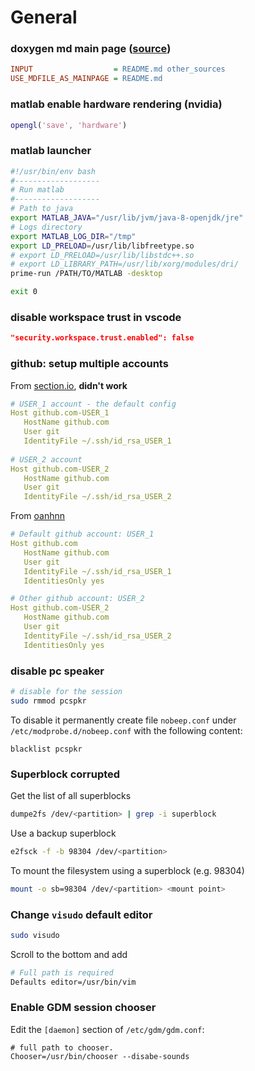 # General

### doxygen md main page ([source](https://stackoverflow.com/a/13442157))

```ini
INPUT                  = README.md other_sources
USE_MDFILE_AS_MAINPAGE = README.md
```

### matlab enable hardware rendering (nvidia)

```matlab
opengl('save', 'hardware')
```

### matlab launcher

```bash
#!/usr/bin/env bash
#-------------------
# Run matlab
#-------------------
# Path to java
export MATLAB_JAVA="/usr/lib/jvm/java-8-openjdk/jre"
# Logs directory
export MATLAB_LOG_DIR="/tmp"
export LD_PRELOAD=/usr/lib/libfreetype.so
# export LD_PRELOAD=/usr/lib/libstdc++.so
# export LD_LIBRARY_PATH=/usr/lib/xorg/modules/dri/
prime-run /PATH/TO/MATLAB -desktop

exit 0
```

### disable workspace trust in vscode
```json
"security.workspace.trust.enabled": false
```

### github: setup multiple accounts

From [section.io](https://www.section.io/engineering-education/using-multiple-ssh-keys-for-multiple-github-accounts/#how-to-manage-ssh-keys-on-github-accounts), __didn't work__

```yml
# USER_1 account - the default config
Host github.com-USER_1
   HostName github.com
   User git
   IdentityFile ~/.ssh/id_rsa_USER_1
   
# USER_2 account
Host github.com-USER_2
   HostName github.com
   User git
   IdentityFile ~/.ssh/id_rsa_USER_2
```

From [oanhnn](https://gist.github.com/oanhnn/80a89405ab9023894df7)

```yaml
# Default github account: USER_1
Host github.com
   HostName github.com
   User git
   IdentityFile ~/.ssh/id_rsa_USER_1
   IdentitiesOnly yes

# Other github account: USER_2
Host github.com-USER_2
   HostName github.com
   User git
   IdentityFile ~/.ssh/id_rsa_USER_2
   IdentitiesOnly yes
```
### disable pc speaker
```bash
# disable for the session
sudo rmmod pcspkr
```
To disable it permanently create file `nobeep.conf` under `/etc/modprobe.d/nobeep.conf` with the following content:
```
blacklist pcspkr
```

### Superblock corrupted

Get the list of all superblocks
```bash
dumpe2fs /dev/<partition> | grep -i superblock
```
Use a backup superblock
```bash
e2fsck -f -b 98304 /dev/<partition>
```
To mount the filesystem using a superblock (e.g. 98304)
```bash
mount -o sb=98304 /dev/<partition> <mount point>
```

### Change `visudo` default editor
```bash
sudo visudo
```
Scroll to the bottom and add
```bash
# Full path is required
Defaults editor=/usr/bin/vim
```

### Enable GDM session chooser
Edit the `[daemon]` section of `/etc/gdm/gdm.conf`:
```
# full path to chooser.
Chooser=/usr/bin/chooser --disabe-sounds
```
